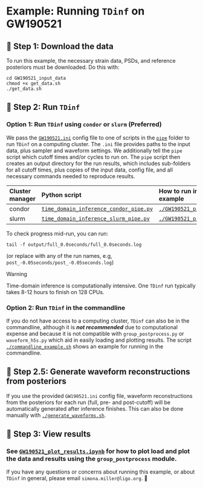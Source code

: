 # Example: Running `TDinf` on GW190521


## 🔹 Step 1: Download the data
To run this example, the necessary strain data, PSDs, and reference posteriors must be downloaded. Do this with:
```
cd GW190521_input_data
chmod +x get_data.sh
./get_data.sh
```

## 🔹 Step 2: Run `TDinf`

### Option 1: Run `TDinf` using `condor` or `slurm` (Preferred)
We pass the [`GW190521.ini`](https://github.com/simonajmiller/time-domain-gw-inference/blob/main/examples/GW190521/GW190521.ini) config file to one of scripts in the [`pipe`](https://github.com/simonajmiller/time-domain-gw-inference/tree/main/pipe) folder to run `TDinf` on a computing cluster. The `.ini` file provides paths to the input data, plus sampler and waveform settings. We additionally tell the `pipe` script which cutoff times and/or cycles to run on. The `pipe` script then creates an output directory for the run results, which includes sub-folders for all cutoff times, plus copies of the input data, config file, and all necessary commands needed to reproduce results. 

| Cluster manager | Python script |  How to run in this example | 
| :---- | :---------------- | :------ | 
| condor | [`time_domain_inference_condor_pipe.py`](https://github.com/simonajmiller/time-domain-gw-inference/blob/main/pipe/time_domain_gw_inference_condor_pipe.py)|  [`./GW190521_pipe_condor.sh`](https://github.com/simonajmiller/time-domain-gw-inference/blob/main/examples/GW190521/GW190521_pipe_condor.sh) |
| slurm | [`time_domain_inference_slurm_pipe.py`](https://github.com/simonajmiller/time-domain-gw-inference/blob/main/pipe/time_domain_gw_inference_slurm_pipe.py)    |  [`./GW190521_pipe_slurm.sh`](https://github.com/simonajmiller/time-domain-gw-inference/blob/main/examples/GW190521/GW190521_pipe_slurm.sh) |

To check progress mid-run, you can run: 
```
tail -f output/full_0.0seconds/full_0.0seconds.log
```
(or replace with any of the run names, e.g, `post_-0.05seconds/post_-0.05seconds.log`)

> [!WARNING]
> Time-domain inference is computationally intensive. One `TDinf` run typically takes 8-12 hours to finish on 128 CPUs. 

### Option 2: Run `TDinf` in the commandline

If you do not have access to a computing cluster, `TDinf` can also be in the commandline, although it is ***not recommended*** due to computational expense and because it is not compatible with `group_postprocess.py` or `waveform_h5s.py` which aid in easily loading and plotting results. The script [`./commandline_example.sh`](https://github.com/simonajmiller/time-domain-gw-inference/blob/main/examples/GW190521/commandline_example.sh) shows an example for running in the commandline. 

## 🔹 Step 2.5: Generate waveform reconstructions from posteriors

If you use the provided `GW190521.ini` config file, waveform reconstructions from the posteriors for each run (full, pre- and post-cutoff) will be automatically generated after inference finishes. 
This can also be done manually with [`./generate_waveforms.sh`](https://github.com/simonajmiller/time-domain-gw-inference/blob/main/examples/GW190521/generate_waveforms.sh).

## 🔹 Step 3: View results
### See [`GW190521_plot_results.ipynb`](https://github.com/simonajmiller/time-domain-gw-inference/blob/main/examples/GW190521/GW190521_plot_results.ipynb) for how to plot load and plot the data and results using the `group_postprocess` module.

If you have any questions or concerns about running this example, or about `TDinf` in general, please email `simona.miller@ligo.org`. 📩
